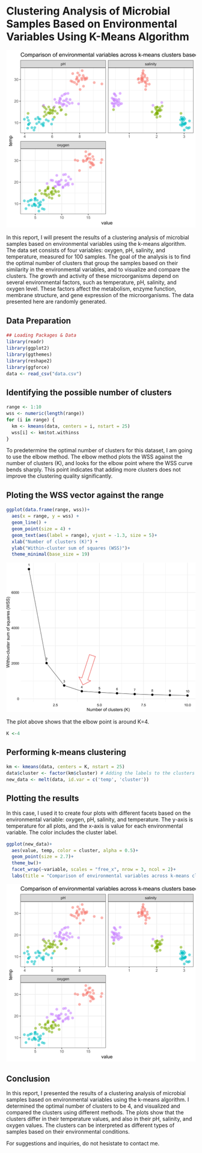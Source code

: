 # Clustering Analysis of Microbial Samples Based on Environmental Variables Using K-Means Algorithm
<img src="https://github.com/sulovekoirala/machinelearning_microbiology/blob/main/cluster_plot.svg">

In this report, I will present the results of a clustering analysis of microbial samples based on environmental variables using the k-means algorithm. The data set consists of four variables: oxygen, pH, salinity, and temperature, measured for 100 samples. The goal of the analysis is to find the optimal number of clusters that group the samples based on their similarity in the environmental variables, and to visualize and compare the clusters. The growth and activity of these microorganisms depend on several environmental factors, such as temperature, pH, salinity, and oxygen level. These factors affect the metabolism, enzyme function, membrane structure, and gene expression of the microorganisms. The data presented here are randomly generated. 

## Data Preparation 

```R
## Loading Packages & Data
library(readr)
library(ggplot2)
library(ggthemes)
library(reshape2)
library(ggforce)
data <- read_csv("data.csv")
```

## Identifying the possible number of clusters
```R
range <- 1:10
wss <- numeric(length(range))
for (i in range) {
  km <- kmeans(data, centers = i, nstart = 25)
  wss[i] <- km$tot.withinss
}
```

To predetermine the optimal number of clusters for this dataset, I am going to use the elbow method. The elbow method plots the WSS against the number of clusters (K), and looks for the elbow point where the WSS curve bends sharply. This point indicates that adding more clusters does not improve the clustering quality significantly. 

## Ploting the WSS vector against the range
```R
ggplot(data.frame(range, wss))+
  aes(x = range, y = wss) +
  geom_line() +
  geom_point(size = 4) + 
  geom_text(aes(label = range), vjust = -1.3, size = 5)+
  xlab("Number of clusters (K)") +
  ylab("Within-cluster sum of squares (WSS)")+
  theme_minimal(base_size = 19)
```
<img src="https://github.com/sulovekoirala/machinelearning_microbiology/blob/main/Picture3.jpg">

The plot above shows that the elbow point is around K=4. 
```R
K <-4 
```

## Performing k-means clustering 
```R
km <- kmeans(data, centers = K, nstart = 25)
data$cluster <- factor(km$cluster) # Adding the labels to the clusters
new_data <- melt(data, id.var = c('temp', 'cluster'))
```

## Plotting the results
In this case, I used it to create four plots with different facets based on the environmental variable: oxygen, pH, salinity, and temperature. The y-axis is temperature for all plots, and the x-axis is value for each environmental variable. The color includes the cluster label. 
```R
ggplot(new_data)+
  aes(value, temp, color = cluster, alpha = 0.5)+ 
  geom_point(size = 2.7)+
  theme_bw()+
  facet_wrap(~variable, scales = "free_x", nrow = 3, ncol = 2)+
  labs(title = "Comparison of environmental variables across k-means clusters based on temperature")
```
<img src="https://github.com/sulovekoirala/machinelearning_microbiology/blob/main/cluster_plot.svg">

## Conclusion 
In this report, I presented the results of a clustering analysis of microbial samples based on environmental variables using the k-means algorithm. I determined the optimal number of clusters to be 4, and visualized and compared the clusters using different methods. The plots show that the clusters differ in their temperature values, and also in their pH, salinity, and oxygen values. The clusters can be interpreted as different types of samples based on their environmental conditions.

For suggestions and inquiries, do not hesistate to contact me. 

